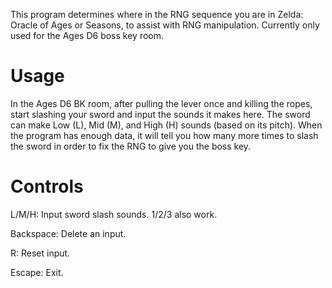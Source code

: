 This program determines where in the RNG sequence you are in Zelda: Oracle of
Ages or Seasons, to assist with RNG manipulation. Currently only used for the
Ages D6 boss key room.

# Usage

In the Ages D6 BK room, after pulling the lever once and killing the ropes,
start slashing your sword and input the sounds it makes here. The sword can make
Low (L), Mid (M), and High (H) sounds (based on its pitch). When the program has
enough data, it will tell you how many more times to slash the sword in order to
fix the RNG to give you the boss key.

# Controls

L/M/H: Input sword slash sounds. 1/2/3 also work.

Backspace: Delete an input.

R: Reset input.

Escape: Exit.
